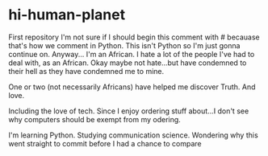 # hi-human-planet
First repository
I'm not sure if I should begin this comment with # becauase that's how we comment in Python. This isn't Python so I'm just
gonna continue on.
Anyway...
I'm an African.
I hate a lot of the people I've had to deal with, as an African.
Okay maybe not hate...but have condemned to their hell as they have condemned me to mine.

One or two (not necessarily Africans) have helped me discover Truth. And love.

Including the love of tech. Since I enjoy ordering stuff about...I don't see why computers should be exempt from my
odering.

I'm learning Python.
Studying communication science.
Wondering why this went straight to commit before I had a chance to compare
